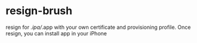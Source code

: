 # resign-brush
resign for *.ipa/*.app with your own certificate and provisioning profile. Once resign, you can install app in your iPhone
